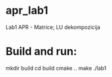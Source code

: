 # apr_lab1

Lab1 APR - Matrice; LU dekompozicija


# Build and run:

mkdir build
cd build
cmake ..
make
./lab1
